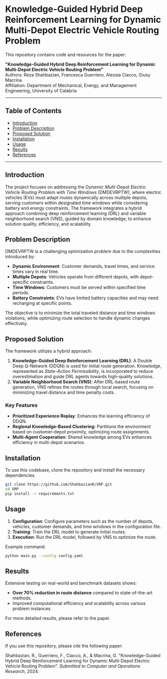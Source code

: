 
# Knowledge-Guided Hybrid Deep Reinforcement Learning for Dynamic Multi-Depot Electric Vehicle Routing Problem

This repository contains code and resources for the paper:

**"Knowledge-Guided Hybrid Deep Reinforcement Learning for Dynamic Multi-Depot Electric Vehicle Routing Problem"**  
Authors: Reza Shahbazian, Francesca Guerriero, Alessia Ciacco, Giusy Macrina  
Affiliation: Department of Mechanical, Energy, and Management Engineering, University of Calabria

---

## Table of Contents

- [Introduction](#introduction)
- [Problem Description](#problem-description)
- [Proposed Solution](#proposed-solution)
- [Installation](#installation)
- [Usage](#usage)
- [Results](#results)
- [References](#references)

---

## Introduction

The project focuses on addressing the *Dynamic Multi-Depot Electric Vehicle Routing Problem with Time Windows* (DMDEVRPTW), where electric vehicles (EVs) must adapt routes dynamically across multiple depots, serving customers within designated time windows while considering battery and energy constraints. The framework integrates a hybrid approach combining deep reinforcement learning (DRL) and variable neighborhood search (VNS), guided by domain knowledge, to enhance solution quality, efficiency, and scalability.

## Problem Description

DMDEVRPTW is a challenging optimization problem due to the complexities introduced by:
- **Dynamic Environment**: Customer demands, travel times, and service times vary in real time.
- **Multiple Depots**: Vehicles operate from different depots, with depot-specific constraints.
- **Time Windows**: Customers must be served within specified time periods.
- **Battery Constraints**: EVs have limited battery capacities and may need recharging at specific points.

The objective is to minimize the total traveled distance and time windows violations, while optimizing route selection to handle dynamic changes effectively.

## Proposed Solution

The framework utilizes a hybrid approach:
1. **Knowledge-Guided Deep Reinforcement Learning (DRL)**: A Double Deep Q-Network (DDQN) is used for initial route generation. Knowledge, represented as *State-Action Permissibility*, is incorporated to reduce overestimation and guide DRL agents towards high-quality solutions.
2. **Variable Neighborhood Search (VNS)**: After DRL-based route generation, VNS refines the routes through local search, focusing on minimizing travel distance and time penalty costs.

### Key Features
- **Prioritized Experience Replay**: Enhances the learning efficiency of DDQN.
- **Regional Knowledge-Based Clustering**: Partitions the environment based on customer-depot proximity, optimizing route assignments.
- **Multi-Agent Cooperation**: Shared knowledge among EVs enhances efficiency in multi-depot scenarios.
  
## Installation

To use this codebase, clone the repository and install the necessary dependencies.

```bash
git clone https://github.com/ShahbazianR/VRP.git
cd VRP
pip install -r requirements.txt
```

## Usage

1. **Configuration**: Configure parameters such as the number of depots, vehicles, customer demands, and time windows in the configuration file.
2. **Training**: Train the DRL model to generate initial routes.
3. **Execution**: Run the DRL model, followed by VNS to optimize the route.

Example command:

```bash
python main.py --config config.yaml
```

## Results

Extensive testing on real-world and benchmark datasets shows:
- **Over 70% reduction in route distance** compared to state-of-the-art methods.
- Improved computational efficiency and scalability across various problem instances.

For more detailed results, please refer to the paper.

## References

If you use this repository, please cite the following paper:

Shahbazian, R., Guerriero, F., Ciacco, A., & Macrina, G. "Knowledge-Guided Hybrid Deep Reinforcement Learning for Dynamic Multi-Depot Electric Vehicle Routing Problem". *Submitted to Computer and Operations Research*, 2024.
